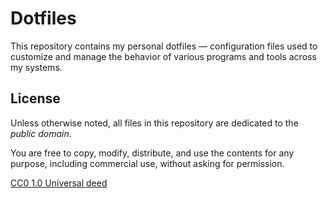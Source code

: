 # Dotfiles

This repository contains my personal dotfiles — configuration files used to customize and manage the behavior of various programs and tools across my systems.

## License

Unless otherwise noted, all files in this repository are dedicated to the *public domain*.

You are free to copy, modify, distribute, and use the contents for any purpose, including commercial use, without asking for permission.

[CC0 1.0 Universal deed](https://creativecommons.org/publicdomain/zero/1.0/)
